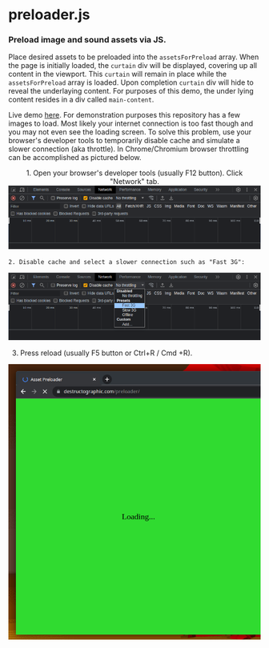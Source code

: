 # preloader.js

### Preload image and sound assets via JS.  
  
Place desired assets to be preloaded into the `assetsForPreload` array. When the page is initially loaded, the `curtain` div will be displayed, covering up all content in the viewport. This `curtain` will remain in place while the `assetsForPreload` array is loaded. Upon completion `curtain` div will hide to reveal the underlaying content. For purposes of this demo, the under lying content resides in a div called `main-content`.  
  
Live demo [here](https://destructographic.github.io/preloader/).
For demonstration purposes this repository has a few images to load. Most likely your internet connection is too fast though and you may not even see the loading screen. To solve this problem, use your browser's developer tools to temporarily disable cache and simulate a slower connection (aka throttle). In Chrome/Chromium browser throttling can be accomplished as pictured below.    
<p align="center">
	1. Open your browser's developer tools (usually F12 button). Click "Network" tab.  
  <img src="./assets/screenshot-01.png">  
      
	2. Disable cache and select a slower connection such as "Fast 3G":  
  <img src="./assets/screenshot-02.png">  
    
  3. Press reload (usually F5 button or Ctrl+R / Cmd +R).  
  <img src="./assets/screenshot-03.png">  
</p>

